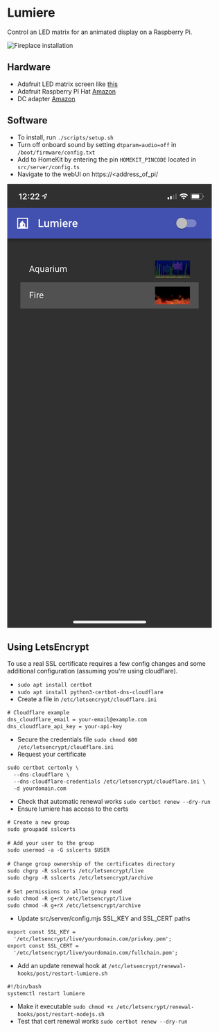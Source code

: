 # Lumiere

Control an LED matrix for an animated display on a Raspberry Pi.

![Fireplace installation](/fireplace.gif)

## Hardware

- Adafruit LED matrix screen like [this](https://www.adafruit.com/product/420)
- Adafruit Raspberry PI Hat [Amazon](https://www.amazon.com/gp/product/B00SK69C6E/ref=ppx_yo_dt_b_asin_title_o00_s01?ie=UTF8&psc=1)
- DC adapter [Amazon](https://www.amazon.com/gp/product/B07CMM2BBR/ref=ppx_od_dt_b_asin_title_s00?ie=UTF8&psc=1)

## Software

- To install, run `./scripts/setup.sh`
- Turn off onboard sound by setting `dtparam=audio=off` in `/boot/firmware/config.txt`
- Add to HomeKit by entering the pin `HOMEKIT_PINCODE` located in `src/server/config.ts`
- Navigate to the webUI on https://<address_of_pi/

![Web UI](/screenshot.png)

## Using LetsEncrypt

To use a real SSL certificate requires a few config changes and some additional configuration (assuming you're using cloudflare).

- `sudo apt install certbot`
- `sudo apt install python3-certbot-dns-cloudflare`
- Create a file in `/etc/letsencrypt/cloudflare.ini`

```
# Cloudflare example
dns_cloudflare_email = your-email@example.com
dns_cloudflare_api_key = your-api-key
```

- Secure the credentials file `sudo chmod 600 /etc/letsencrypt/cloudflare.ini`
- Request your certificate

```
sudo certbot certonly \
  --dns-cloudflare \
  --dns-cloudflare-credentials /etc/letsencrypt/cloudflare.ini \
  -d yourdomain.com
```

- Check that automatic renewal works `sudo certbot renew --dry-run`
- Ensure lumiere has access to the certs

```
# Create a new group
sudo groupadd sslcerts

# Add your user to the group
sudo usermod -a -G sslcerts $USER

# Change group ownership of the certificates directory
sudo chgrp -R sslcerts /etc/letsencrypt/live
sudo chgrp -R sslcerts /etc/letsencrypt/archive

# Set permissions to allow group read
sudo chmod -R g+rX /etc/letsencrypt/live
sudo chmod -R g+rX /etc/letsencrypt/archive
```

- Update src/server/config.mjs SSL_KEY and SSL_CERT paths

```
export const SSL_KEY =
  '/etc/letsencrypt/live/yourdomain.com/privkey.pem';
export const SSL_CERT =
  '/etc/letsencrypt/live/yourdomain.com/fullchain.pem';
```

- Add an update renewal hook at `/etc/letsencrypt/renewal-hooks/post/restart-lumiere.sh`

```
#!/bin/bash
systemctl restart lumiere
```

- Make it executable `sudo chmod +x /etc/letsencrypt/renewal-hooks/post/restart-nodejs.sh`
- Test that cert renewal works `sudo certbot renew --dry-run`
